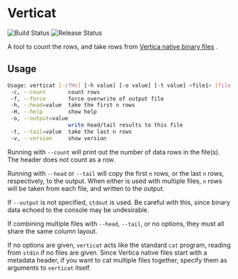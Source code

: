 # Verticat

![Build Status](https://github.com/joeygibson/verticat/workflows/build/badge.svg)
![Release Status](https://github.com/joeygibson/verticat/workflows/release/badge.svg)

A tool to count the rows, and take rows
from  [Vertica native binary files](https://www.vertica.com/docs/9.3.x/HTML/Content/Authoring/AdministratorsGuide/BinaryFilesAppendix/CreatingNativeBinaryFormatFiles.htm)
.

## Usage

```bash
Usage: verticat [-cfHv] [-h value] [-o value] [-t value] <file1> [file...]
 -c, --count       count rows
 -f, --force       force overwrite of output file
 -h, --head=value  take the first n rows
 -H, --help        show help
 -o, --output=value
                   write head/tail results to this file
 -t, --tail=value  take the last n rows
 -v, --version     show version
```

Running with `--count` will print out the number of data rows in the file(s). The header does not count as a row.

Running with `--head` or `--tail` will copy the first `n` rows, or the last `n` rows, respectively, to the output. When
either is used with multiple files, `n` rows will be taken from each file, and written to the output.

If `--output` is not specified, `stdout` is used. Be careful with this, since binary data echoed to the console may be
undesirable.

If combining multiple files with `--head`, `--tail`, or no options, they must all share the same column layout.

If no options are given, `verticat` acts like the standard `cat` program, reading from `stdin` if no files are given. Since
Vertica native files start with a metadata header, if you want to cat multiple files together, specify them as arguments
to `verticat` itself.

